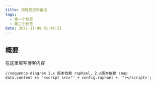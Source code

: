 ```yaml
---
title: 流程图应用备注
tags:
  - 第一个标签
  - 第二个标签
date: 2021-11-09 01:46:21
---
```

## 概要
在这里填写博客内容
```
//sequence-diagram 1.x 版本依赖 raphael, 2.x版本依赖 snap
data.content += '<script src="' + config.raphael + '"></script>';
```
